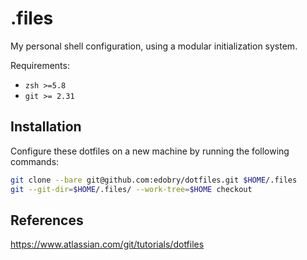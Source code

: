 # .files

My personal shell configuration, using a modular initialization system.

Requirements:

- `zsh >=5.8`
- `git >= 2.31`

## Installation

Configure these dotfiles on a new machine by running the following commands:

```bash
git clone --bare git@github.com:edobry/dotfiles.git $HOME/.files
git --git-dir=$HOME/.files/ --work-tree=$HOME checkout
```

## References

<https://www.atlassian.com/git/tutorials/dotfiles>
